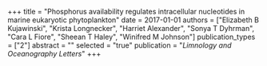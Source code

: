 +++
title = "Phosphorus availability regulates intracellular nucleotides in marine eukaryotic phytoplankton"
date = 2017-01-01
authors = ["Elizabeth B Kujawinski", "Krista Longnecker", "Harriet Alexander", "Sonya T Dyhrman", "Cara L Fiore", "Sheean T Haley", "Winifred M Johnson"]
publication_types = ["2"]
abstract = ""
selected = "true"
publication = "*Limnology and Oceanography Letters*"
+++


